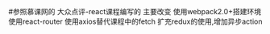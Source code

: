 #参照慕课网的  大众点评-react课程编写的
主要改变
    使用webpack2.0+搭建环境
    使用react-router
    使用axios替代课程中的fetch
    扩充redux的使用,增加异步action